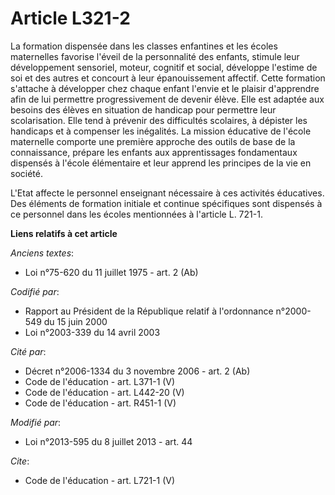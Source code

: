 # Article L321-2

La formation dispensée dans les classes enfantines et les écoles maternelles favorise l'éveil de la personnalité des enfants,
stimule leur développement sensoriel, moteur, cognitif et social, développe l'estime de soi et des autres et concourt à leur
épanouissement affectif. Cette formation s'attache à développer chez chaque enfant l'envie et le plaisir d'apprendre afin de
lui permettre progressivement de devenir élève. Elle est adaptée aux besoins des élèves en situation de handicap pour
permettre leur scolarisation. Elle tend à prévenir des difficultés scolaires, à dépister les handicaps et à compenser les
inégalités. La mission éducative de l'école maternelle comporte une première approche des outils de base de la connaissance,
prépare les enfants aux apprentissages fondamentaux dispensés à l'école élémentaire et leur apprend les principes de la vie
en société. 

L'Etat affecte le personnel enseignant nécessaire à ces activités éducatives. Des éléments de formation initiale et continue
spécifiques sont dispensés à ce personnel dans les écoles mentionnées à l'article L. 721-1.

**Liens relatifs à cet article**

_Anciens textes_:

  - Loi n°75-620 du 11 juillet 1975 - art. 2 (Ab)

_Codifié par_:

  - Rapport au Président de la République relatif à l'ordonnance n°2000-549 du 15 juin 2000
  - Loi n°2003-339 du 14 avril 2003

_Cité par_:

  - Décret n°2006-1334 du 3 novembre 2006 - art. 2 (Ab)
  - Code de l'éducation - art. L371-1 (V)
  - Code de l'éducation - art. L442-20 (V)
  - Code de l'éducation - art. R451-1 (V)

_Modifié par_:

  - Loi n°2013-595 du 8 juillet 2013 - art. 44

_Cite_:

  - Code de l'éducation - art. L721-1 (V)

